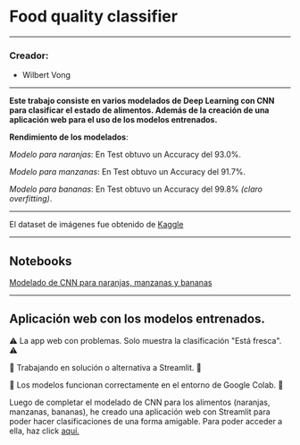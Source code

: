 # Food quality classifier

---

### Creador:
- Wilbert Vong

---

**Este trabajo consiste en varios modelados de Deep Learning con CNN para clasificar el estado de alimentos. Además de la creación de una aplicación web para el uso de los modelos entrenados.**

**Rendimiento de los modelados**:

*Modelo para naranjas*: En Test obtuvo un Accuracy del 93.0%.

*Modelo para manzanas*: En Test obtuvo un Accuracy del 91.7%.

*Modelo para bananas*: En Test obtuvo un Accuracy del 99.8% *(claro overfitting)*.

---

El dataset de imágenes fue obtenido de [Kaggle](https://www.kaggle.com/datasets/sriramr/fruits-fresh-and-rotten-for-classification)

---

## Notebooks

[Modelado de CNN para naranjas, manzanas y bananas](https://colab.research.google.com/drive/1cRYTNzEyvCRkOg3h4_3FDwrx0aMN4on6?usp=sharing)

---

## Aplicación web con los modelos entrenados.

⚠️ La app web con problemas. Solo muestra la clasificación "Está fresca". ⚠️

🚧 Trabajando en solución o alternativa a Streamlit. 🚧

🔎 Los modelos funcionan correctamente en el entorno de Google Colab. 🔎

Luego de completar el modelado de CNN para los alimentos (naranjas, manzanas, bananas), he creado una aplicación web con Streamlit para poder hacer clasificaciones de una forma amigable. Para poder acceder a ella, haz click [aquí.](https://foodqualityclassifier-deeplearning-wv-bigdata.streamlit.app/)
